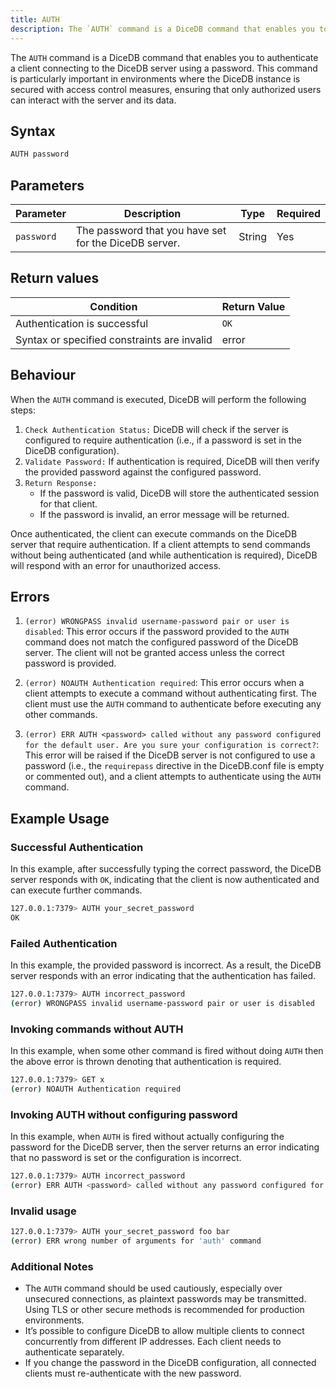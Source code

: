 ```yaml
---
title: AUTH
description: The `AUTH` command is a DiceDB command that enables you to authenticate a client connecting to the DiceDB server using a password. This command is particularly important in environments where the DiceDB instance is secured with access control measures, ensuring that only authorized users can interact with the server and its data.
---
```


The `AUTH` command is a DiceDB command that enables you to authenticate a client connecting to the DiceDB server using a password. This command is particularly important in environments where the DiceDB instance is secured with access control measures, ensuring that only authorized users can interact with the server and its data.

## Syntax

```bash
AUTH password
```

## Parameters

| Parameter | Description                                                               | Type    | Required |
|-----------|---------------------------------------------------------------------------|---------|----------|
| `password`| The password that you have set for the DiceDB server.                     | String  | Yes      |

## Return values

| Condition                                      | Return Value                                      |
|------------------------------------------------|---------------------------------------------------|
| Authentication is successful                   | `OK`                                               |
| Syntax or specified constraints are invalid    | error                                             |

## Behaviour

When the `AUTH` command is executed, DiceDB will perform the following steps:

1. `Check Authentication Status:` DiceDB will check if the server is configured to require authentication (i.e., if a password is set in the DiceDB configuration).
2. `Validate Password:` If authentication is required, DiceDB will then verify the provided password against the configured password.
3. `Return Response:`
   - If the password is valid, DiceDB will store the authenticated session for that client.
   - If the password is invalid, an error message will be returned.

Once authenticated, the client can execute commands on the DiceDB server that require authentication. If a client attempts to send commands without being authenticated (and while authentication is required), DiceDB will respond with an error for unauthorized access.

## Errors

1. `(error) WRONGPASS invalid username-password pair or user is disabled`: This error occurs if the password provided to the `AUTH` command does not match the configured password of the DiceDB server. The client will not be granted access unless the correct password is provided.

2. `(error) NOAUTH Authentication required`: This error occurs when a client attempts to execute a command without authenticating first. The client must use the `AUTH` command to authenticate before executing any other commands.

3. `(error) ERR AUTH <password> called without any password configured for the default user. Are you sure your configuration is correct?`: This error will be raised if the DiceDB server is not configured to use a password (i.e., the `requirepass` directive in the DiceDB.conf file is empty or commented out), and a client attempts to authenticate using the `AUTH` command.

## Example Usage

### Successful Authentication

In this example, after successfully typing the correct password, the DiceDB server responds with `OK`, indicating that the client is now authenticated and can execute further commands.

```bash
127.0.0.1:7379> AUTH your_secret_password
OK
```

### Failed Authentication

In this example, the provided password is incorrect. As a result, the DiceDB server responds with an error indicating that the authentication has failed.

```bash
127.0.0.1:7379> AUTH incorrect_password
(error) WRONGPASS invalid username-password pair or user is disabled
```

### Invoking commands without AUTH

In this example, when some other command is fired without doing `AUTH` then the above error is thrown denoting that authentication is required.

```bash
127.0.0.1:7379> GET x
(error) NOAUTH Authentication required
```

### Invoking AUTH without configuring password

In this example, when `AUTH` is fired without actually configuring the password for the DiceDB server, then the server returns an error indicating that no password is set or the configuration is incorrect.

```bash
127.0.0.1:7379> AUTH incorrect_password
(error) ERR AUTH <password> called without any password configured for the default user. Are you sure your configuration is correct?
```

### Invalid usage

```bash
127.0.0.1:7379> AUTH your_secret_password foo bar
(error) ERR wrong number of arguments for 'auth' command
```

### Additional Notes

- The `AUTH` command should be used cautiously, especially over unsecured connections, as plaintext passwords may be transmitted. Using TLS or other secure methods is recommended for production environments.
- It’s possible to configure DiceDB to allow multiple clients to connect concurrently from different IP addresses. Each client needs to authenticate separately.
- If you change the password in the DiceDB configuration, all connected clients must re-authenticate with the new password.
